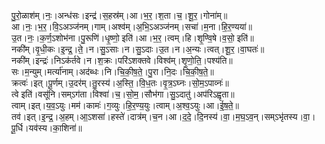 

  
पु॒रो॒ळाश॑म्।नः॒।अन्ध॑सः।इन्द्र॑।स॒हस्र॑म्।आ।भ॒र॒।श॒ता।च॒।शू॒र॒।गोना॑म्॥  
आ।नः॒।भ॒र॒।वि॒ऽअञ्ज॑नम्।गाम्।अश्व॑म्।अ॒भि॒ऽअञ्ज॑नम्।सचा॑।म॒ना।हि॒र॒ण्यया॑॥  
उ॒त।नः॒।क॒र्ण॒ऽशोभ॑ना।पु॒रूणि॑।धृ॒ष्णो॒ इति॑।आ।भ॒र॒।त्वम्।हि।शृ॒ण्वि॒षे।व॒सो॒ इति॑॥  
नकी॑म्।वृ॒धी॒कः।इ॒न्द्र॒।ते॒।न।सु॒ऽसाः।न।सु॒ऽदाः।उ॒त।न।अ॒न्यः।त्वत्।शू॒र॒।वा॒घतः॑॥  
नकी॑म्।इन्द्रः॑।निऽक॑र्तवे।न।श॒क्रः।परि॑ऽशक्तवे।विश्व॑म्।शृ॒णो॒ति॒।पश्य॑ति॥  
सः।म॒न्युम्।मर्त्या॑नाम्।अद॑ब्धः।नि।चि॒की॒ष॒ते॒।पु॒रा।नि॒दः।चि॒की॒ष॒ते॒॥  
क्रत्वः॑।इत्।पू॒र्णम्।उ॒दर॑म्।तु॒रस्य॑।अ॒स्ति॒।वि॒ध॒तः।वृ॒त्र॒ऽघ्नः।सो॒म॒ऽपाव्नः॑॥  
त्वे इति॑।वसू॑नि।सम्ऽग॑ता।विश्वा॑।च॒।सो॒म॒।सौभ॑गा।सु॒ऽदातु॑।अप॑रिऽह्वृता॥  
त्वाम्।इत्।य॒व॒ऽयुः।मम॑।कामः॑।ग॒व्युः।हि॒र॒ण्य॒युः।त्वाम्।अ॒श्व॒ऽयुः।आ।ई॒ष॒ते॒॥  
तव॑।इत्।इ॒न्द्र॒।अ॒हम्।आ॒ऽशसा॑।हस्ते॑।दात्र॑म्।च॒न।आ।द॒दे॒।दि॒नस्य॑।वा॒।म॒घ॒ऽव॒न्।सम्ऽभृ॑तस्य।वा॒।पू॒र्धि।यव॑स्य।का॒शिना॑॥  
